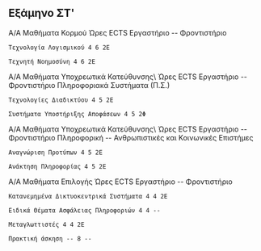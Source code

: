 Εξάμηνο ΣΤ'
-----------------------------------------------------------------------------------------------------------------------------------

Α/Α Μαθήματα Κορμού Ώρες ECTS Εργαστήριο -- Φροντιστήριο

    Τεχνολογία Λογισμικού 4 6 2Ε

    Τεχνητή Νοημοσύνη 4 6 2Ε

Α/Α Μαθήματα Υποχρεωτικά Κατεύθυνσης\ Ώρες ECTS Εργαστήριο -- Φροντιστήριο Πληροφοριακά Συστήματα (Π.Σ.)

    Τεχνολογίες Διαδικτύου 4 5 2Ε

    Συστήματα Υποστήριξης Αποφάσεων 4 5 2Φ

Α/Α Μαθήματα Υποχρεωτικά Κατεύθυνσης\ Ώρες ECTS Εργαστήριο -- Φροντιστήριο Πληροφορική -- Ανθρωπιστικές και Κοινωνικές Επιστήμες

    Αναγνώριση Προτύπων 4 5 2Ε

    Ανάκτηση Πληροφορίας 4 5 2Ε

Α/Α Μαθήματα Επιλογής Ώρες ECTS Εργαστήριο -- Φροντιστήριο

    Κατανεμημένα Δικτυοκεντρικά Συστήματα 4 4 2Ε

    Ειδικά Θέματα Ασφάλειας Πληροφοριών 4 4 --

    Μεταγλωττιστές 4 4 2Ε

    Πρακτική άσκηση -- 8 --
